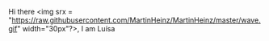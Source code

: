 Hi there <img srx = "https://raw.githubusercontent.com/MartinHeinz/MartinHeinz/master/wave.gif" width="30px"?>, I am Luísa
